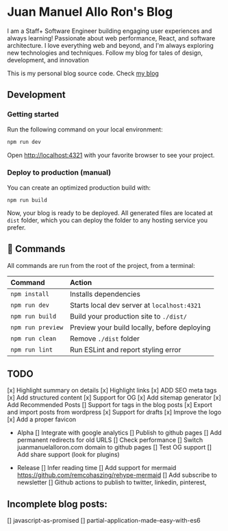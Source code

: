 # Juan Manuel Allo Ron's Blog

I am a Staff+ Software Engineer building engaging user experiences and always learning! Passionate about web performance, React, and software architecture. I love everything web and beyond, and I'm always exploring new technologies and techniques. Follow my blog for tales of design, development, and innovation

This is my personal blog source code. Check [my blog](https://juanmanuelalloron.com/)

## Development

### Getting started

Run the following command on your local environment:

``` bash
npm run dev
```

Open [http://localhost:4321](http://localhost:4321) with your favorite browser
to see your project.

### Deploy to production (manual)

You can create an optimized production build with:

```shell
npm run build
```

Now, your blog is ready to be deployed. All generated files are located at
`dist` folder, which you can deploy the folder to any hosting service you
prefer.

## 🧞 Commands

All commands are run from the root of the project, from a terminal:

| Command           | Action                                       |
|:----------------  |:-------------------------------------------- |
| `npm install`     | Installs dependencies                        |
| `npm run dev`     | Starts local dev server at `localhost:4321`  |
| `npm run build`   | Build your production site to `./dist/`      |
| `npm run preview` | Preview your build locally, before deploying |
| `npm run clean`   | Remove `./dist` folder                       |
| `npm run lint`    | Run ESLint and report styling error          |

## TODO

[x] Highlight summary on details 
[x] Highlight links
[x] ADD SEO meta tags
[x] Add structured content
[x] Support for OG
[x] Add sitemap generator
[x] Add Recommended Posts
[] Support for tags in the blog posts
[x] Export and import posts from wordpress
[x] Support for drafts
[x] Improve the logo 
[x] Add a proper favicon
- Alpha
[] Integrate with google analytics
[] Publish to github pages
[] Add permanent redirects for old URLS
[] Check performance
[] Switch juanmanuelalloron.com domain to github pages
[] Test OG support
[] Add share support (look for plugins)

- Release
[] Infer reading time
[] Add support for mermaid https://github.com/remcohaszing/rehype-mermaid
[] Add subscribe to newsletter
[] Github actions to publish to twitter, linkedin, pinterest, 

## Incomplete blog posts:

[] javascript-as-promised
[] partial-application-made-easy-with-es6